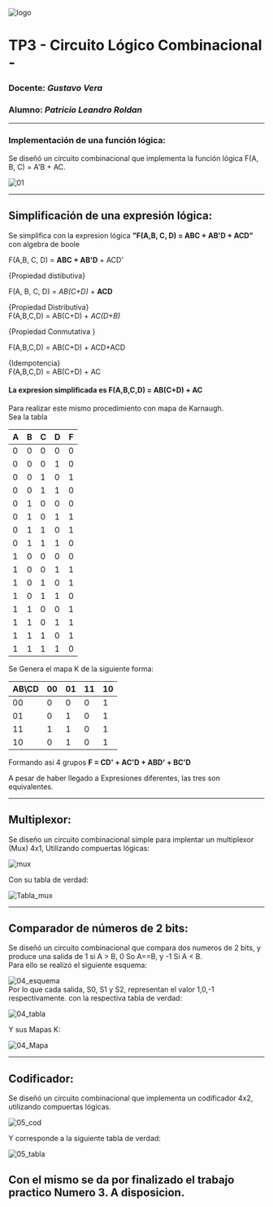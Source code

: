 ![logo](/.rsc/img/Logo.png)

# TP3 - Circuito Lógico Combinacional - 

###  Docente: *Gustavo Vera*
### Alumno: *Patricio Leandro Roldan* 

---  
  
### Implementación de una función lógica:  

Se diseñó un circuito combinacional que implementa la función lógica F(A, B, C) = A'B + AC.

![01](https://github.com/ISPC-TST-EM-2024/LeandroRoldan/blob/main/TP%203/C%20Prototipos/compuertas%201.png)  

---  



## Simplificación de una expresión lógica:  

Se simplifica con la expresion lógica **"F(A,B, C, D) = ABC + AB'D + ACD"**  con algebra de boole

F(A,B, C, D) = **ABC + AB'D** + ACD'  

{Propiedad distibutiva}  

F(A, B, C, D) = *AB(C+D)* + **ACD**

{Propiedad Distributiva}    
F(A,B,C,D) = AB(C+D) + *AC(D+B)*

{Propiedad Conmutativa }  

F(A,B,C,D) = AB(C+D) + ACD+ACD   

{Idempotencia}  
F(A,B,C,D) = AB(C+D) + AC


  #### La expresion simplificada es **F(A,B,C,D) = AB(C+D) + AC**





  
  Para realizar este mismo procedimiento con mapa de Karnaugh.  
    Sea la tabla   

| A 	| B 	| C 	| D 	| F 	|
|---	|---	|---	|---	|---	|
| 0 	| 0 	| 0 	| 0 	| 0 	|
| 0 	| 0 	| 0 	| 1 	| 0 	|
| 0 	| 0 	| 1 	| 0 	| 1 	|
| 0 	| 0 	| 1 	| 1 	| 0 	|
| 0 	| 1 	| 0 	| 0 	| 0 	|
| 0 	| 1 	| 0 	| 1 	| 1 	|
| 0 	| 1 	| 1 	| 0 	| 1 	|
| 0 	| 1 	| 1 	| 1 	| 0 	|
| 1 	| 0 	| 0 	| 0 	| 0 	|
| 1 	| 0 	| 0 	| 1 	| 1 	|
| 1 	| 0 	| 1 	| 0 	| 1 	|
| 1 	| 0 	| 1 	| 1 	| 0 	|
| 1 	| 1 	| 0 	| 0 	| 1 	|
| 1 	| 1 	| 0 	| 1 	| 1 	|
| 1 	| 1 	| 1 	| 0 	| 1 	|
| 1 	| 1 	| 1 	| 1 	| 0 	|  

Se Genera el mapa K de la siguiente forma:

| AB\CD	| 00 	| 01 	| 11 	| 10 	|
|---	  |---	|---	|---	|---	|
| 00 	| 0 	| 0 	| 0 	| 1 	|
| 01 	| 0 	| 1 	| 0 	| 1 	|
| 11 	| 1 	| 1 	| 0 	| 1 	|
| 10 	| 0 	| 1 	| 0 	| 1 	|    
  
Formando asi 4 grupos
**F = CD' + AC'D + ABD' + BC'D**


A pesar de haber llegado a Expresiones diferentes, las tres son equivalentes.

---  


## Multiplexor:  

Se diseño un circuito combinacional simple para implentar un multiplexor (Mux) 4x1, Utilizando compuertas lógicas:  

![mux](https://github.com/ISPC-TST-EM-2024/LeandroRoldan/blob/main/TP%203/C%20Prototipos/03%20circuito.png)   


Con su tabla de verdad:  

![Tabla_mux](https://github.com/ISPC-TST-EM-2024/LeandroRoldan/blob/main/TP%203/C%20Prototipos/03%20tabla%20de%20verdad.png) 

---  


## Comparador de números de 2 bits:  

Se diseñó un circuito combinacional que compara dos numeros de 2 bits, y produce una salida de 1 si A > B, 0 So A==B, y -1 Si A < B.  
Para ello se realizó el siguiente esquema:  

![04_esquema](https://github.com/ISPC-TST-EM-2024/LeandroRoldan/blob/main/TP%203/C%20Prototipos/04_circuito1.png)  
Por lo que cada salida, S0, S1 y S2, representan el valor 1,0,-1 respectivamente. con la respectiva tabla de verdad:  

![04_tabla](https://github.com/ISPC-TST-EM-2024/LeandroRoldan/blob/main/TP%203/C%20Prototipos/04%20tabla%20de%20verdad.png)   

Y sus Mapas K:  

![04_Mapa](https://github.com/ISPC-TST-EM-2024/LeandroRoldan/blob/main/TP%203/C%20Prototipos/04%20Tabla%20K.png)
   

 ---

## Codificador:  

Se diseñó un circuito combinacional que implementa un codificador 4x2, utilizando compuertas lógicas.  

![05_cod](https://github.com/ISPC-TST-EM-2024/LeandroRoldan/blob/main/TP%203/C%20Prototipos/05%20Codificador%204a2.png)  


Y corresponde a la siguiente tabla de verdad:  

![05_tabla](https://github.com/ISPC-TST-EM-2024/LeandroRoldan/blob/main/TP%203/C%20Prototipos/05%20tabla.png)  



Con el mismo se da por finalizado el trabajo practico Numero 3.  A disposicion. 
---  






